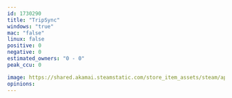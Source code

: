 ```yaml
---
id: 1730290
title: "TripSync"
windows: "true"
mac: "false"
linux: false
positive: 0
negative: 0
estimated_owners: "0 - 0"
peak_ccu: 0

image: https://shared.akamai.steamstatic.com/store_item_assets/steam/apps/1730290/header.jpg?t=1638317654
opinions:
---
```

